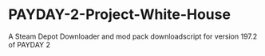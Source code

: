 # PAYDAY-2-Project-White-House
A Steam Depot Downloader and mod pack downloadscript for version 197.2 of PAYDAY 2
